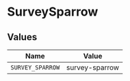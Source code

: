 # SurveySparrow


## Values

| Name             | Value            |
| ---------------- | ---------------- |
| `SURVEY_SPARROW` | survey-sparrow   |